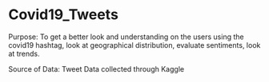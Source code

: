 # Covid19_Tweets

Purpose:
To get a better look and understanding on the users using the covid19 hashtag,
look at geographical distribution, evaluate sentiments, look at trends.

Source of Data:
Tweet Data collected through Kaggle
